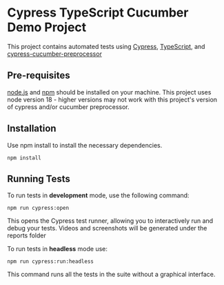 # Cypress TypeScript Cucumber Demo Project

This project contains automated tests using [Cypress](https://www.cypress.io),  [TypeScript](https://www.typescriptlang.org/), and [cypress-cucumber-preprocessor](https://www.npmjs.com/package/@badeball/cypress-cucumber-preprocessor)
## Pre-requisites

[node.js](https://nodejs.org/en/download/) and [npm](https://docs.npmjs.com/) should be installed on your machine. 
This project uses node version 18 - higher versions may not work with this project's version of cypress and/or cucumber preprocessor. 

## Installation
Use npm install to install the necessary dependencies.

```
npm install
```

## Running Tests 
To run tests in **development** mode, use the following command:
```
npm run cypress:open
```
This opens the Cypress test runner, allowing you to interactively run and debug your tests.
Videos and screenshots will be generated under the reports folder


To run tests in **headless** mode use:

```
npm run cypress:run:headless
```
This command runs all the tests in the suite without a graphical interface.


